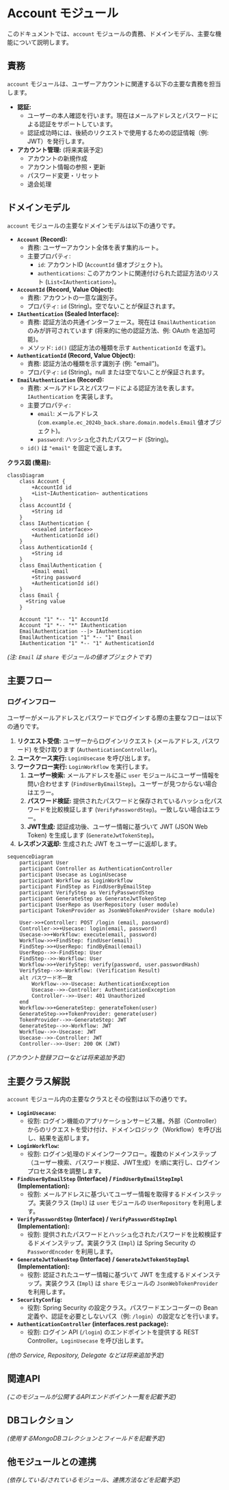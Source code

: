 # Account モジュール

このドキュメントでは、`account` モジュールの責務、ドメインモデル、主要な機能について説明します。

## 責務

`account` モジュールは、ユーザーアカウントに関連する以下の主要な責務を担当します。

*   **認証:**
    *   ユーザーの本人確認を行います。現在はメールアドレスとパスワードによる認証をサポートしています。
    *   認証成功時には、後続のリクエストで使用するための認証情報（例: JWT）を発行します。
*   **アカウント管理:** (将来実装予定)
    *   アカウントの新規作成
    *   アカウント情報の参照・更新
    *   パスワード変更・リセット
    *   退会処理

## ドメインモデル

`account` モジュールの主要なドメインモデルは以下の通りです。

*   **`Account` (Record):**
    *   責務: ユーザーアカウント全体を表す集約ルート。
    *   主要プロパティ:
        *   `id`: アカウントID (`AccountId` 値オブジェクト)。
        *   `authentications`: このアカウントに関連付けられた認証方法のリスト (`List<IAuthentication>`)。
*   **`AccountId` (Record, Value Object):**
    *   責務: アカウントの一意な識別子。
    *   プロパティ: `id` (String)。空でないことが保証されます。
*   **`IAuthentication` (Sealed Interface):**
    *   責務: 認証方法の共通インターフェース。現在は `EmailAuthentication` のみが許可されています (将来的に他の認証方法、例: OAuth を追加可能)。
    *   メソッド: `id()` (認証方法の種類を示す `AuthenticationId` を返す)。
*   **`AuthenticationId` (Record, Value Object):**
    *   責務: 認証方法の種類を示す識別子 (例: "email")。
    *   プロパティ: `id` (String)。null または空でないことが保証されます。
*   **`EmailAuthentication` (Record):**
    *   責務: メールアドレスとパスワードによる認証方法を表します。`IAuthentication` を実装します。
    *   主要プロパティ:
        *   `email`: メールアドレス (`com.example.ec_2024b_back.share.domain.models.Email` 値オブジェクト)。
        *   `password`: ハッシュ化されたパスワード (String)。
    *   `id()` は `"email"` を固定で返します。

**クラス図 (簡易):**

```mermaid
classDiagram
    class Account {
        +AccountId id
        +List~IAuthentication~ authentications
    }
    class AccountId {
        +String id
    }
    class IAuthentication {
        <<sealed interface>>
        +AuthenticationId id()
    }
    class AuthenticationId {
        +String id
    }
    class EmailAuthentication {
        +Email email
        +String password
        +AuthenticationId id()
    }
    class Email {
      +String value
    }

    Account "1" *-- "1" AccountId
    Account "1" *-- "*" IAuthentication
    EmailAuthentication --|> IAuthentication
    EmailAuthentication "1" *-- "1" Email
    IAuthentication "1" *-- "1" AuthenticationId

```
*(注: `Email` は `share` モジュールの値オブジェクトです)*

## 主要フロー

### ログインフロー

ユーザーがメールアドレスとパスワードでログインする際の主要なフローは以下の通りです。

1.  **リクエスト受信:** ユーザーからログインリクエスト (メールアドレス, パスワード) を受け取ります (`AuthenticationController`)。
2.  **ユースケース実行:** `LoginUsecase` を呼び出します。
3.  **ワークフロー実行:** `LoginWorkflow` を実行します。
    1.  **ユーザー検索:** メールアドレスを基に `user` モジュールにユーザー情報を問い合わせます (`FindUserByEmailStep`)。ユーザーが見つからない場合はエラー。
    2.  **パスワード検証:** 提供されたパスワードと保存されているハッシュ化パスワードを比較検証します (`VerifyPasswordStep`)。一致しない場合はエラー。
    3.  **JWT生成:** 認証成功後、ユーザー情報に基づいて JWT (JSON Web Token) を生成します (`GenerateJwtTokenStep`)。
4.  **レスポンス返却:** 生成された JWT をユーザーに返却します。

```mermaid
sequenceDiagram
    participant User
    participant Controller as AuthenticationController
    participant Usecase as LoginUsecase
    participant Workflow as LoginWorkflow
    participant FindStep as FindUserByEmailStep
    participant VerifyStep as VerifyPasswordStep
    participant GenerateStep as GenerateJwtTokenStep
    participant UserRepo as UserRepository (user module)
    participant TokenProvider as JsonWebTokenProvider (share module)

    User->>+Controller: POST /login (email, password)
    Controller->>+Usecase: login(email, password)
    Usecase->>+Workflow: execute(email, password)
    Workflow->>+FindStep: findUser(email)
    FindStep->>+UserRepo: findByEmail(email)
    UserRepo-->>-FindStep: User
    FindStep-->>-Workflow: User
    Workflow->>+VerifyStep: verify(password, user.passwordHash)
    VerifyStep-->>-Workflow: (Verification Result)
    alt パスワード不一致
        Workflow-->>-Usecase: AuthenticationException
        Usecase-->>-Controller: AuthenticationException
        Controller-->>-User: 401 Unauthorized
    end
    Workflow->>+GenerateStep: generateToken(user)
    GenerateStep->>+TokenProvider: generate(user)
    TokenProvider-->>-GenerateStep: JWT
    GenerateStep-->>-Workflow: JWT
    Workflow-->>-Usecase: JWT
    Usecase-->>-Controller: JWT
    Controller-->>-User: 200 OK (JWT)

```

*(アカウント登録フローなどは将来追加予定)*

## 主要クラス解説

`account` モジュール内の主要なクラスとその役割は以下の通りです。

*   **`LoginUsecase`:**
    *   役割: ログイン機能のアプリケーションサービス層。外部（Controller）からのリクエストを受け付け、ドメインロジック（Workflow）を呼び出し、結果を返却します。
*   **`LoginWorkflow`:**
    *   役割: ログイン処理のドメインワークフロー。複数のドメインステップ（ユーザー検索、パスワード検証、JWT生成）を順に実行し、ログインプロセス全体を調整します。
*   **`FindUserByEmailStep` (Interface) / `FindUserByEmailStepImpl` (Implementation):**
    *   役割: メールアドレスに基づいてユーザー情報を取得するドメインステップ。実装クラス (`Impl`) は `user` モジュールの `UserRepository` を利用します。
*   **`VerifyPasswordStep` (Interface) / `VerifyPasswordStepImpl` (Implementation):**
    *   役割: 提供されたパスワードとハッシュ化されたパスワードを比較検証するドメインステップ。実装クラス (`Impl`) は Spring Security の `PasswordEncoder` を利用します。
*   **`GenerateJwtTokenStep` (Interface) / `GenerateJwtTokenStepImpl` (Implementation):**
    *   役割: 認証されたユーザー情報に基づいて JWT を生成するドメインステップ。実装クラス (`Impl`) は `share` モジュールの `JsonWebTokenProvider` を利用します。
*   **`SecurityConfig`:**
    *   役割: Spring Security の設定クラス。パスワードエンコーダーの Bean 定義や、認証を必要としないパス（例: `/login`）の設定などを行います。
*   **`AuthenticationController` (interfaces.rest package):**
    *   役割: ログイン API (`/login`) のエンドポイントを提供する REST Controller。`LoginUsecase` を呼び出します。

*(他の Service, Repository, Delegate などは将来追加予定)*

## 関連API

*(このモジュールが公開するAPIエンドポイント一覧を記載予定)*

## DBコレクション

*(使用するMongoDBコレクションとフィールドを記載予定)*

## 他モジュールとの連携

*(依存している/されているモジュール、連携方法などを記載予定)*
